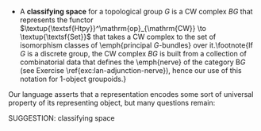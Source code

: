 -  A **classifying space** for a topological group $G$ is a CW complex $BG$ that represents the functor $\textup{\textsf{Htpy}}^\mathrm{op}_{\mathrm{CW}} \to \textup{\textsf{Set}}$ that takes a CW complex to the set of isomorphism classes of \emph{principal $G$-bundles} over it.\footnote{If $G$ is a discrete group, the CW complex $BG$ is built from a collection of combinatorial data that defines the \emph{nerve} of the category $\mathsf{B} G$ (see Exercise \ref{exc:lan-adjunction-nerve}), hence our use of this notation for 1-object groupoids.}



Our language asserts that a representation encodes some sort of universal property of its representing object, but many questions remain:


SUGGESTION: classifying space